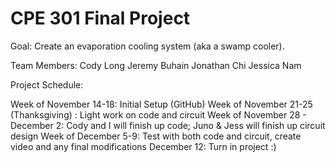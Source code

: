 # CPE 301 Final Project

Goal: Create an evaporation cooling system (aka a swamp cooler).

Team Members:
Cody Long
Jeremy Buhain
Jonathan Chi
Jessica Nam

Project Schedule:

Week of November 14-18: Initial Setup (GitHub)
Week of November 21-25 (Thanksgiving) : Light work on code and circuit
Week of November 28 - December 2: Cody and I will finish up code; Juno & Jess will finish up circuit design
Week of December 5-9: Test with both code and circuit, create video and any final modifications
December 12: Turn in project :)

